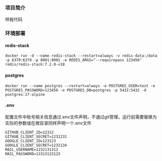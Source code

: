 ### 项目简介
样板代码

### 环境部署

#### redis-stack
```shell
docker run -d --name redis-stack --restart=always -v redis-data:/data -p 6379:6379 -p 8001:8001 -e REDIS_ARGS="--requirepass 123456" redis/redis-stack:7.2.0-v18
```

#### postgres
```shell
docker run --name postgres --restart=always -e POSTGRES_USER=test -e POSTGRES_PASSWORD=123456 -e POSTGRES_DB=postgres -p 5432:5432 -d postgres:17-alpine
```

#### .env
配置文件中账号相关信息通过.env文件声明，不通过git管理，运行前需要替换为实际的参数或在根目录同样声明一个.env文件

```dotenv
GITHUB_CLIENT_ID=12312
GITHUB_CLIENT_SECRET=1231231
GOOGLE_CLIENT_ID=123123
GOOGLE_CLIENT_SECRET=1232134
MAIL_USERNAME=1232131312
MAIL_PASSWORD=12313123123
```